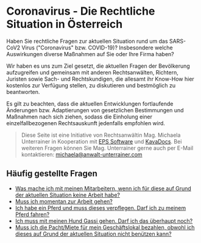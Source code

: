 # Coronavirus - Die Rechtliche Situation in Österreich

Haben Sie rechtliche Fragen zur aktuellen Situation rund um das SARS-CoV2 Virus ("Coronavirus" bzw. COVID-19)? Insbesondere welche Auswirkungen diverse Maßnahmen auf Sie oder Ihre Firma haben?

Wir haben es uns zum Ziel gesetzt, die aktuellen Fragen der Bevölkerung aufzugreifen und gemeinsam mit anderen Rechtsanwälten, Richtern, Juristen sowie Sach- und Rechtskundigen, die allesamt ihr Know-How hier kostenlos zur Verfügung stellen, zu diskutieren und bestmöglich zu beantworten.

Es gilt zu beachten, dass die aktuellen Entwicklungen fortlaufende Änderungen bzw. Adaptierungen von gesetzlichen Bestimmungen und Maßnahmen nach sich ziehen, sodass die Einholung einer einzelfallbezogenen Rechtsauskunft jedenfalls empfohlen wird.

> Diese Seite ist eine Initiative von Rechtsanwältin Mag. Michaela Unterrainer in Kooperation mit [EPS Software](http://www.eps-software.at) und [KavaDocs](https://www.kavadocs.com). Bei weiteren Fragen können Sie Mag. Unterrainer gerne auch per E-Mail kontaktieren: <a href="michaela@anwalt-unterrainer.com">michaela@anwalt-unterrainer.com</a>

## Häufig gestellte Fragen

* [Was mache ich mit meinen Mitarbeitern, wenn ich für diese auf Grund der aktuellen Situation keine Arbeit habe?](/firmen/arbeitsrecht)
* [Muss ich momentan zur Arbeit gehen?](/privat/arbeit)
* [Ich habe ein Pferd und muss dieses verpflegen. Darf ich zu meinem Pferd fahren?](/privat/haustiere/pferde)
* [Ich muss mit meinen Hund Gassi gehen. Darf ich das überhaupt noch?](/privat/haustiere/kleintiere)
* [Muss ich die Pacht/Miete für mein Geschäftslokal bezahlen, obwohl ich dieses auf Grund der aktuellen Situation nicht benützen kann?](/firmen/mietrecht)
